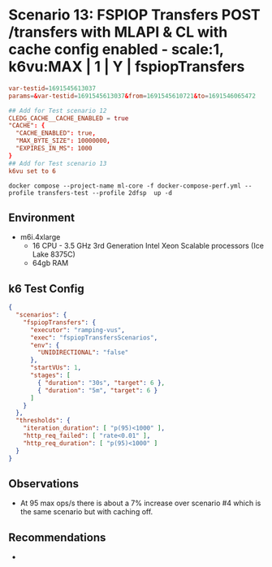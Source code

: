 # Scenario 13: FSPIOP Transfers POST /transfers with MLAPI & CL with cache config enabled - scale:1, k6vu:MAX | 1 | Y | fspiopTransfers

```conf
var-testid=1691545613037
params=&var-testid=1691545613037&from=1691545610721&to=1691546065472

## Add for Test scenario 12
CLEDG_CACHE__CACHE_ENABLED = true
"CACHE": {
  "CACHE_ENABLED": true,
  "MAX_BYTE_SIZE": 10000000,
  "EXPIRES_IN_MS": 1000
}
## Add for Test scenario 13
k6vu set to 6
```

```
docker compose --project-name ml-core -f docker-compose-perf.yml --profile transfers-test --profile 2dfsp  up -d
```

## Environment

- m6i.4xlarge
  - 16 CPU - 3.5 GHz 3rd Generation Intel Xeon Scalable processors (Ice Lake 8375C)
  - 64gb RAM

## k6 Test Config

```json
{
  "scenarios": {
    "fspiopTransfers": {
      "executor": "ramping-vus",
      "exec": "fspiopTransfersScenarios",
      "env": {
        "UNIDIRECTIONAL": "false"
      },
      "startVUs": 1,
      "stages": [
        { "duration": "30s", "target": 6 },
        { "duration": "5m", "target": 6 }
      ]
    }
  },
  "thresholds": {
    "iteration_duration": [ "p(95)<1000" ],
    "http_req_failed": [ "rate<0.01" ],
    "http_req_duration": [ "p(95)<1000" ]
  }
}
```

## Observations

- At 95 max ops/s there is about a 7% increase over scenario #4 which is the same scenario but with caching off.

## Recommendations

-

